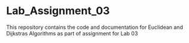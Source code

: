 # Lab_Assignment_03
This repository contains the code and documentation for Euclidean and Dijkstras Algorithms as part of assignment for Lab 03
